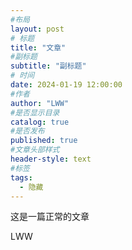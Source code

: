 ```yaml
---
#布局
layout: post
# 标题
title: "文章"
#副标题
subtitle: "副标题"
# 时间
date: 2024-01-19 12:00:00
#作者
author: "LWW"
#是否显示目录
catalog: true
#是否发布
published: true
#文章头部样式
header-style: text
#标签
tags:
  - 隐藏
---
```


这是一篇正常的文章

LWW

